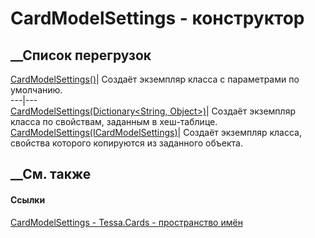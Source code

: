 # CardModelSettings - конструктор
##  __Список перегрузок
[CardModelSettings()](M_Tessa_Cards_CardModelSettings__ctor.htm)| Создаёт
экземпляр класса с параметрами по умолчанию.  
---|---  
[CardModelSettings(Dictionary<String,
Object>)](M_Tessa_Cards_CardModelSettings__ctor_1.htm)|  Создаёт экземпляр
класса по свойствам, заданным в хеш-таблице.  
[CardModelSettings(ICardModelSettings)](M_Tessa_Cards_CardModelSettings__ctor_2.htm)|
Создаёт экземпляр класса, свойства которого копируются из заданного объекта.  
## __См. также
#### Ссылки
[CardModelSettings - ](T_Tessa_Cards_CardModelSettings.htm)
[Tessa.Cards - пространство имён](N_Tessa_Cards.htm)
